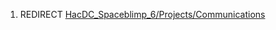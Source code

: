 1.  REDIRECT
    [HacDC_Spaceblimp_6/Projects/Communications](HacDC_Spaceblimp_6/Projects/Communications)
